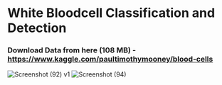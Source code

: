 # White Bloodcell Classification and Detection


### Download Data from here (108 MB) - https://www.kaggle.com/paultimothymooney/blood-cells



![Screenshot (92) v1](https://user-images.githubusercontent.com/47252506/81484809-4f1f6b00-9266-11ea-8c1a-3ffcac8be610.jpg,"Edge_Detection") ![Screenshot (94)](https://user-images.githubusercontent.com/47252506/81484821-5fcfe100-9266-11ea-8fa1-3345e5e95785.png,"WBC_Detected")
